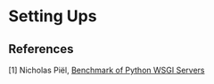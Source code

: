 # Setting Ups

## References

[1] Nicholas Piël, [Benchmark of Python WSGI Servers](http://nichol.as/benchmark-of-python-web-servers)
